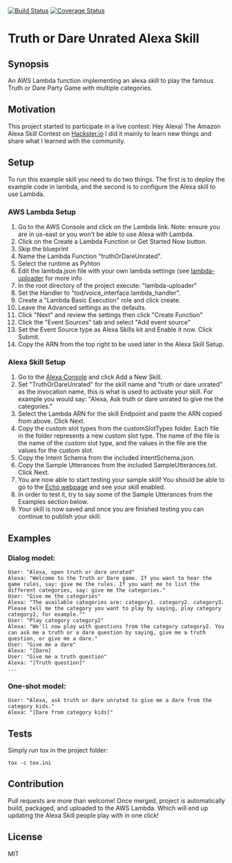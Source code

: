[![Build Status](https://travis-ci.org/breboulet/alexa-truth-or-dare.svg?branch=master)](https://travis-ci.org/breboulet/alexa-truth-or-dare)
[![Coverage Status](https://coveralls.io/repos/github/breboulet/alexa-truth-or-dare/badge.svg?branch=master)](https://coveralls.io/github/breboulet/alexa-truth-or-dare?branch=master)

# Truth or Dare Unrated Alexa Skill

## Synopsis

An AWS Lambda function implementing an alexa skill to play the famous Truth or Dare Party Game with multiple categories.

## Motivation

This project started to participate in a live contest: Hey Alexa! The Amazon Alexa Skill Contest on [Hackster.io](https://www.hackster.io)
I did it mainly to learn new things and share what I learned with the community.

## Setup

To run this example skill you need to do two things. The first is to deploy the example code in lambda, and the second is to configure the Alexa skill to use Lambda.

### AWS Lambda Setup
1. Go to the AWS Console and click on the Lambda link. Note: ensure you are in us-east or you won't be able to use Alexa with Lambda.
2. Click on the Create a Lambda Function or Get Started Now button.
3. Skip the blueprint
4. Name the Lambda Function "truthOrDareUnrated".
5. Select the runtime as Pyhton
6. Edit the lambda.json file with your own lambda settings (see [lambda-uploader](https://github.com/rackerlabs/lambda-uploader) for more info
7. In the root directory of the project execute: "lambda-uploader"
8. Set the Handler to "tod/voice_interface.lambda_handler".
9. Create a "Lambda Basic Execution" role and click create.
10. Leave the Advanced settings as the defaults.
11. Click "Next" and review the settings then click "Create Function"
12. Click the "Event Sources" tab and select "Add event source"
13. Set the Event Source type as Alexa Skills kit and Enable it now. Click Submit.
14. Copy the ARN from the top right to be used later in the Alexa Skill Setup.

### Alexa Skill Setup
1. Go to the [Alexa Console](https://developer.amazon.com/edw/home.html) and click Add a New Skill.
2. Set "TruthOrDareUnrated" for the skill name and "truth or dare unrated" as the invocation name, this is what is used to activate your skill. For example you would say: "Alexa, Ask truth or dare unrated to give me the categories."
3. Select the Lambda ARN for the skill Endpoint and paste the ARN copied from above. Click Next.
4. Copy the custom slot types from the customSlotTypes folder. Each file in the folder represents a new custom slot type. The name of the file is the name of the custom slot type, and the values in the file are the values for the custom slot.
5. Copy the Intent Schema from the included IntentSchema.json.
6. Copy the Sample Utterances from the included SampleUtterances.txt. Click Next.
8. You are now able to start testing your sample skill! You should be able to go to the [Echo webpage](http://echo.amazon.com/#skills) and see your skill enabled.
9. In order to test it, try to say some of the Sample Utterances from the Examples section below.
10. Your skill is now saved and once you are finished testing you can continue to publish your skill.

## Examples
### Dialog model:
    User: "Alexa, open truth or dare unrated"
    Alexa: "Welcome to the Truth or Dare game. If you want to hear the game rules, say: give me the rules. If you want me to list the different categories, say: give me the categories."
    User: "Give me the categories"
    Alexa: "The available categories are: category1. category2. category3. Please tell me the category you want to play by saying, play category category2, for example.""
    User: "Play category category2"
    Alexa: "We'll now play with questions from the category category2. You can ask me a truth or a dare question by saying, give me a truth question, or give me a dare."
    User: "Give me a dare"
    Alexa: "[Dare]
    User: "Give me a truth question"
    Alexa: "[Truth question]"
    ...

### One-shot model:
    User: "Alexa, ask truth or dare unrated to give me a dare from the category kids."
    Alexa: "[Dare from category kids]"
    
## Tests

Simply run tox in the project folder:
```
tox -c tox.ini
```

## Contribution

Pull requests are more than welcome! 
Once merged, project is automatically build, packaged, and uploaded to the AWS Lambda. 
Which will end up updating the Alexa Skill people play with in one click!

## License

MIT

